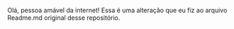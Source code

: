 Olá, pessoa amável da internet!
Essa é uma alteração que eu fiz ao arquivo Readme.md original desse repositório.